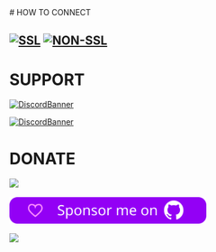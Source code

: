 <head>
  <meta charset="utf-8">
  <meta http-equiv="X-UA-Compatible" content="IE=edge">
  <title>• FREE LAVALINK SERVER •</title>
  <meta property="og:title" content="• FREE LAVALINK SERVER •" />
  <meta property="og:locale" content="en_US" />
  <meta http-equiv="refresh" content="60">
  <meta name="description" content="Free Public Lavalink Server" />
  <meta property="og:description" content="Free Public Lavalink Server" />
  <meta property="og:title" content="• FREE LAVALINK SERVER •">
  <meta property="og:image" content="https://i.imgur.com/CW6sCf8.gif">
  <meta name="twitter:image" content="https://i.imgur.com/CW6sCf8.gif" />
  <meta name="og:image:secure_url" content="https://i.imgur.com/CW6sCf8.gif" />
  <meta name="image" property="og:image" content="https://i.imgur.com/CW6sCf8.gif" />
  <meta name="theme-color" content="#303236">
  <meta property="og:type" content="website">
  <link rel="icon" href="https://i.imgur.com/mXwXKjZ.png">
  <link rel="canonical" href="https://www.freelavalink.ga/" />
  <meta property="og:url" content="https://www.freelavalink.ga/" />
<script async src="https://pagead2.googlesyndication.com/pagead/js/adsbygoogle.js?client=ca-pub-4159673569229148"
     crossorigin="anonymous"></script>
  <meta name="twitter:card" content="summary" />
  <script async defer data-website-id="047448c7-5d34-4711-adaf-b084f7e85217"
    src="https://umami-delta-six.vercel.app/umami.js"></script>
  <meta property="twitter:title" content="• FREELAVALINK WEBSITE • STATUS PAGE" />
  <link rel="stylesheet"
    href="https://cdn.jsdelivr.net/npm/@algolia/algoliasearch-netlify-frontend@1/dist/algoliasearchNetlify.css" />
  <script type="text/javascript"
    src="https://cdn.jsdelivr.net/npm/@algolia/algoliasearch-netlify-frontend@1/dist/algoliasearchNetlify.js"></script>
  <script type="text/javascript">
    algoliasearchNetlify({
      appId: 'DY5QC1XNF7',
      apiKey: '54afcd3623541e5d7b07523ab82e4b68',
      siteId: 'a13f5448-90e3-4a77-a43e-039214c736fc',
      branch: 'master',
      selector: 'div#search',
    });
  </script>
<script src='//shrinkme.io/js/full-page-script.js'></script>
  <link href='https://d33wubrfki0l68.cloudfront.net/css/72c632a603338b13174e7ca30827aec0452d0e8b/assets/css/style.css' rel='stylesheet'/>
  <script src='https://d33wubrfki0l68.cloudfront.net/js/929df7305ab2bc7d0e428a4df6855b0146f83ec6/assets/js/scale.fix.js'></script>
  <meta name="viewport" content="width=device-width, initial-scale=1, user-scalable=no">

</head>
# HOW TO CONNECT 

## [![SSL](https://dabuttonfactory.com/button.png?t=SSL&f=Open+Sans-Bold&ts=20&tc=fff&hp=45&vp=20&c=20&bgt=gradient&bgc=3b7dbf&ebgc=073763)](./ssl)         [![NON-SSL](https://dabuttonfactory.com/button.png?t=NON-SSL&f=Open+Sans-Bold&ts=20&tc=fff&hp=45&vp=20&c=20&bgt=gradient&bgc=3b7dbf&ebgc=073763)](./non-ssl)


# SUPPORT

[![DiscordBanner](https://invidget.switchblade.xyz/S3jkGvstbx)](https://discord.gg/S3jkGvstbx)

[![DiscordBanner](https://discord-readme-badge.vercel.app/api?id=813561253175361558)](https://links.nischay.ovh)

# DONATE
<a class="button umami--click--PP" href="https://nischaydev.tebex.io/package/5063868"><img src="https://i.imgur.com/Fa0ss9i.png" width="350" height="auto"></a>

<a class="button umami--click--PP" href="https://github.com/sponsors/nischay876"><img src="https://raw.githubusercontent.com/mechPenSketch/mechPenSketch/master/img/github_sponsor_btn.svg" width="350" height="auto"></a>

<a class="button umami--click--PP" href="https://paypal.me/seikosandeep"><img src="https://i.imgur.com/ua5gOmw.png" width="350" height="auto"></a>
